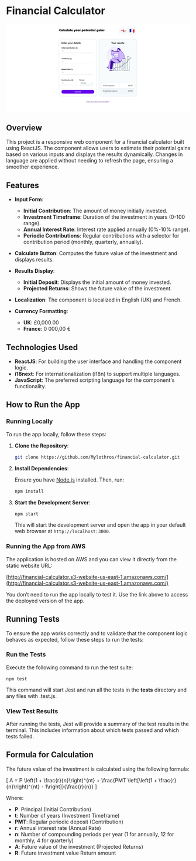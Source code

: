# Financial Calculator

![Financial Calculator Banner](imagesReadme/calculator.png)

## Overview

This project is a responsive web component for a financial calculator built using ReactJS. The component allows users to estimate their potential gains based on various inputs and displays the results dynamically. Changes in language are applied without needing to refresh the page, ensuring a smoother experience.

## Features

- **Input Form**:
  - **Initial Contribution**: The amount of money initially invested.
  - **Investment Timeframe**: Duration of the investment in years (0-100 range).
  - **Annual Interest Rate**: Interest rate applied annually (0%-10% range).
  - **Periodic Contributions**: Regular contributions with a selector for contribution period (monthly, quarterly, annually).

- **Calculate Button**: Computes the future value of the investment and displays results.

- **Results Display**:
  - **Initial Deposit**: Displays the initial amount of money invested.
  - **Projected Returns**: Shows the future value of the investment.

- **Localization**: The component is localized in English (UK) and French.

- **Currency Formatting**:
  - **UK**: £0,000.00
  - **France**: 0 000,00 €

## Technologies Used

- **ReactJS**: For building the user interface and handling the component logic.
- **i18next**: For internationalization (i18n) to support multiple languages.
- **JavaScript**: The preferred scripting language for the component's functionality.

## How to Run the App

### Running Locally

To run the app locally, follow these steps:

1. **Clone the Repository**:

    ```bash
    git clone https://github.com/Mylothros/financial-calculator.git
    ```

2. **Install Dependencies**:

    Ensure you have [Node.js](https://nodejs.org/) installed. Then, run:

    ```bash
    npm install
    ```

3. **Start the Development Server**:

    ```bash
    npm start
    ```

    This will start the development server and open the app in your default web browser at `http://localhost:3000`.

### Running the App from AWS

The application is hosted on AWS and you can view it directly from the static website URL:

[http://financial-calculator.s3-website-us-east-1.amazonaws.com/](http://financial-calculator.s3-website-us-east-1.amazonaws.com/)

You don’t need to run the app locally to test it. Use the link above to access the deployed version of the app.

## Running Tests

To ensure the app works correctly and to validate that the component logic behaves as expected, follow these steps to run the tests:

### Run the Tests

Execute the following command to run the test suite:

```
npm test
```

This command will start Jest and run all the tests in the __tests__ directory and any files with .test.js.

### View Test Results

After running the tests, Jest will provide a summary of the test results in the terminal. This includes information about which tests passed and which tests failed.

## Formula for Calculation

The future value of the investment is calculated using the following formula:

\[ A = P \left(1 + \frac{r}{n}\right)^{nt} + \frac{PMT \left[\left(1 + \frac{r}{n}\right)^{nt} - 1\right]}{\frac{r}{n}} \]

Where:
- **P**: Principal (Initial Contribution)
- **t**: Number of years (Investment Timeframe)
- **PMT**: Regular periodic deposit (Contribution)
- **r**: Annual interest rate (Annual Rate)
- **n**: Number of compounding periods per year (1 for annually, 12 for monthly, 4 for quarterly)
- **A**: Future value of the investment (Projected Returns)
- **R**: Future investment value Return amount